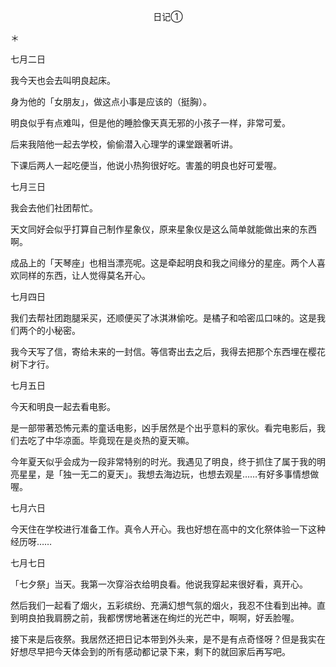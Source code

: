 <p align="center">日记①</p>

＊

七月二日

我今天也会去叫明良起床。

身为他的「女朋友」，做这点小事是应该的（挺胸）。

明良似乎有点难叫，但是他的睡脸像天真无邪的小孩子一样，非常可爱。

后来我陪他一起去学校，偷偷潜入心理学的课堂跟著听讲。

下课后两人一起吃便当，他说小热狗很好吃。害羞的明良也好可爱喔。

七月三日

我会去他们社团帮忙。

天文同好会似乎打算自己制作星象仪，原来星象仪是这么简单就能做出来的东西啊。

成品上的「天琴座」也相当漂亮呢。这是牵起明良和我之间缘分的星座。两个人喜欢同样的东西，让人觉得莫名开心。

七月四日

我们去帮社团跑腿采买，还顺便买了冰淇淋偷吃。是橘子和哈密瓜口味的。这是我们两个的小秘密。

我今天写了信，寄给未来的一封信。等信寄出去之后，我得去把那个东西埋在樱花树下才行。

七月五日

今天和明良一起去看电影。

是一部带著恐怖元素的童话电影，凶手居然是个出乎意料的家伙。看完电影后，我们去吃了中华凉面。毕竟现在是炎热的夏天嘛。

今年夏天似乎会成为一段非常特别的时光。我遇见了明良，终于抓住了属于我的明亮星星，是「独一无二的夏天」。我想去海边玩，也想去观星……有好多事情想做喔。

七月六日

今天住在学校进行准备工作。真令人开心。我也好想在高中的文化祭体验一下这种经历呀……

七月七日

「七夕祭」当天。我第一次穿浴衣给明良看。他说我穿起来很好看，真开心。

然后我们一起看了烟火，五彩缤纷、充满幻想气氛的烟火，我忍不住看到出神。直到明良拍我肩膀之前，我都愣愣地著迷在绚烂的光芒中，啊啊，好丢脸喔。

接下来是后夜祭。我居然还把日记本带到外头来，是不是有点奇怪呀？但是我实在好想尽早把今天体会到的所有感动都记录下来，剩下的就回家后再写吧。

